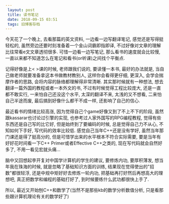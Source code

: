 ```yaml
---
 layout: post
 title: 读书笔记
 date: 2018-09-15 03:51
 tags: 旧博客存档
---
```

今天花了一个晚上, 去看那篇的英文资料, 一边看一边写翻译笔记, 感觉还是写得挺轻松的, 虽然旁边还要时刻准备着一个金山词霸即指即译,
不过好像对文章的理解比往常看e文文章透彻很多. 可惜一边看一边写笔记, 那么看书的速度就会比较慢,
一直以来都不知道怎么在笔记和看书(or听课)之间找个平衡点.



记得好像是上< >课的时候, 老师跟我们说的, 要读懂一本书, 最好的办法就是, 当自己做老师就要准备拿这本书做教材教别人, 这样你会看得更仔细, 更深入,
会学会揣摩作者的思路, 会将内容的脉络都理解得非常清晰. 其实那时候就有一种想法, 想去翻译一篇外国的教程或者一本外文的书, 不过有时候觉得工程比较庞大,
还是一直都不敢实行, 一来怕自己还没这个水平, 太深的翻译不来, 太浅的又不想看, 二来怕自己半途而废, 最后搞到好像什么都干不成一样,
还影响了自己的信心.



最近看书的情绪比较高涨, 因为觉得自己个game好像又到了不上不下的阶段, 虽然跟kassarar也讨论过引擎的实现, 也参考过人家外国写的RPG编程教程,
觉得有些东西还是自己写的比它好, 但是始终到了要编码的时候, 总是觉得自己力不从心, 不知如何下手好, 写代码的效率比较低.
感觉自己当年C++还是没有学好, 虽然当年那门课还是得了挺高分的, 但是可惜学出来的水平根本不符合实际需要, 要是当年有好好花时间看一下C++
Primer或者Effective C++之类的, 现在写代码就会自然好多了, 不用一看见宏就头痛...



脑中又回想起李开复对中国学计算机的学生的建议, 要修炼内功, 要厚积薄发, 想当年我在珠海的时候, 就是忽略了基础知识方面的训练,
结果现在觉得使出的"招数"都很轻浮, 还是中规中矩好好去修炼一轮内功, 把基础再打好然后再想高大的理想吧, 真正把数学和编程的基础打好了,
到时候要练什么武功都很快上手了.



所以, 最近又开始刨C++和数学了(当然不是那些kb的数学分析数值分析, 只是看那些跟计算机理论有关的数学好了)

